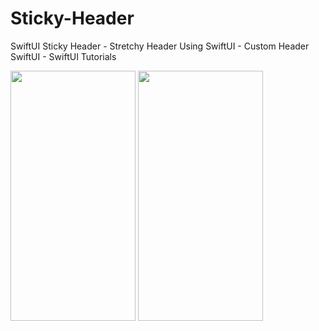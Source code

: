 # Sticky-Header

SwiftUI Sticky Header - Stretchy Header Using SwiftUI - Custom Header SwiftUI - SwiftUI Tutorials

<img src="https://user-images.githubusercontent.com/26844387/104130296-ec9ee180-5395-11eb-904c-740546278b74.png" width="200" height="400" /> 
<img src="https://user-images.githubusercontent.com/26844387/104130301-ef013b80-5395-11eb-885a-a45f48a8b0d6.png" width="200" height="400" />
